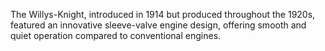 The Willys-Knight, introduced in 1914 but produced throughout the 1920s, featured an innovative sleeve-valve engine design, offering smooth and quiet operation compared to conventional engines.
